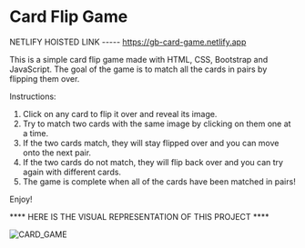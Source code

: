 # Card Flip Game

NETLIFY HOISTED LINK ----- https://gb-card-game.netlify.app

This is a simple card flip game made with HTML, CSS, Bootstrap and JavaScript. The goal of the game
is to match all the cards in pairs by flipping them over. 


  Instructions: 
  1. Click on any card to flip it over and reveal its image. 
  2. Try to match two cards with the same image by clicking on them one at a time. 
  3. If the two cards match, they will stay flipped over and you can move onto the next pair. 
  4. If the two cards do not match, they will flip back over and you can try again with different cards. 
  5. The game is complete when all of the cards have been matched in pairs! 

Enjoy! 

**** HERE IS THE VISUAL REPRESENTATION OF THIS PROJECT ****

![CARD_GAME](https://user-images.githubusercontent.com/78648366/216785613-d9d40970-2869-4370-9b93-1fd8a4f4eb27.gif)
